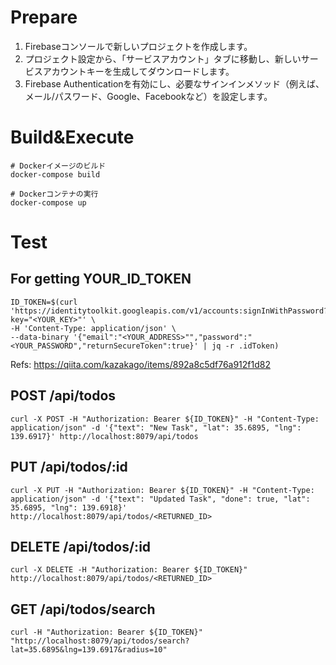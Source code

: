 # Prepare

1. Firebaseコンソールで新しいプロジェクトを作成します。
1. プロジェクト設定から、「サービスアカウント」タブに移動し、新しいサービスアカウントキーを生成してダウンロードします。
1. Firebase Authenticationを有効にし、必要なサインインメソッド（例えば、メール/パスワード、Google、Facebookなど）を設定します。

# Build&Execute

```
# Dockerイメージのビルド
docker-compose build

# Dockerコンテナの実行
docker-compose up
```

# Test

## For getting YOUR_ID_TOKEN

```
ID_TOKEN=$(curl 'https://identitytoolkit.googleapis.com/v1/accounts:signInWithPassword?key="<YOUR_KEY>"' \
-H 'Content-Type: application/json' \
--data-binary '{"email":"<YOUR_ADDRESS>"","password":"<YOUR_PASSWORD","returnSecureToken":true}' | jq -r .idToken)
```

Refs: https://qiita.com/kazakago/items/892a8c5df76a912f1d82




## POST /api/todos

```
curl -X POST -H "Authorization: Bearer ${ID_TOKEN}" -H "Content-Type: application/json" -d '{"text": "New Task", "lat": 35.6895, "lng": 139.6917}' http://localhost:8079/api/todos
```

## PUT /api/todos/:id

```
curl -X PUT -H "Authorization: Bearer ${ID_TOKEN}" -H "Content-Type: application/json" -d '{"text": "Updated Task", "done": true, "lat": 35.6895, "lng": 139.6918}' http://localhost:8079/api/todos/<RETURNED_ID>
```

## DELETE /api/todos/:id
```
curl -X DELETE -H "Authorization: Bearer ${ID_TOKEN}" http://localhost:8079/api/todos/<RETURNED_ID>
```

## GET /api/todos/search
```
curl -H "Authorization: Bearer ${ID_TOKEN}" "http://localhost:8079/api/todos/search?lat=35.6895&lng=139.6917&radius=10"
```
